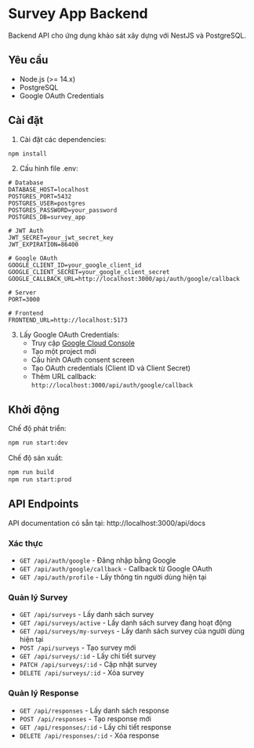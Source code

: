 # Survey App Backend

Backend API cho ứng dụng khảo sát xây dựng với NestJS và PostgreSQL.

## Yêu cầu

- Node.js (>= 14.x)
- PostgreSQL
- Google OAuth Credentials

## Cài đặt

1. Cài đặt các dependencies:

```bash
npm install
```

2. Cấu hình file .env:

```
# Database
DATABASE_HOST=localhost
POSTGRES_PORT=5432
POSTGRES_USER=postgres
POSTGRES_PASSWORD=your_password
POSTGRES_DB=survey_app

# JWT Auth
JWT_SECRET=your_jwt_secret_key
JWT_EXPIRATION=86400

# Google OAuth
GOOGLE_CLIENT_ID=your_google_client_id
GOOGLE_CLIENT_SECRET=your_google_client_secret
GOOGLE_CALLBACK_URL=http://localhost:3000/api/auth/google/callback

# Server
PORT=3000

# Frontend
FRONTEND_URL=http://localhost:5173
```

3. Lấy Google OAuth Credentials:
   - Truy cập [Google Cloud Console](https://console.cloud.google.com/)
   - Tạo một project mới
   - Cấu hình OAuth consent screen
   - Tạo OAuth credentials (Client ID và Client Secret)
   - Thêm URL callback: `http://localhost:3000/api/auth/google/callback`

## Khởi động

Chế độ phát triển:

```bash
npm run start:dev
```

Chế độ sản xuất:

```bash
npm run build
npm run start:prod
```

## API Endpoints

API documentation có sẵn tại: http://localhost:3000/api/docs

### Xác thực

- `GET /api/auth/google` - Đăng nhập bằng Google
- `GET /api/auth/google/callback` - Callback từ Google OAuth
- `GET /api/auth/profile` - Lấy thông tin người dùng hiện tại

### Quản lý Survey

- `GET /api/surveys` - Lấy danh sách survey
- `GET /api/surveys/active` - Lấy danh sách survey đang hoạt động
- `GET /api/surveys/my-surveys` - Lấy danh sách survey của người dùng hiện tại
- `POST /api/surveys` - Tạo survey mới
- `GET /api/surveys/:id` - Lấy chi tiết survey
- `PATCH /api/surveys/:id` - Cập nhật survey
- `DELETE /api/surveys/:id` - Xóa survey

### Quản lý Response

- `GET /api/responses` - Lấy danh sách response
- `POST /api/responses` - Tạo response mới
- `GET /api/responses/:id` - Lấy chi tiết response
- `DELETE /api/responses/:id` - Xóa response
